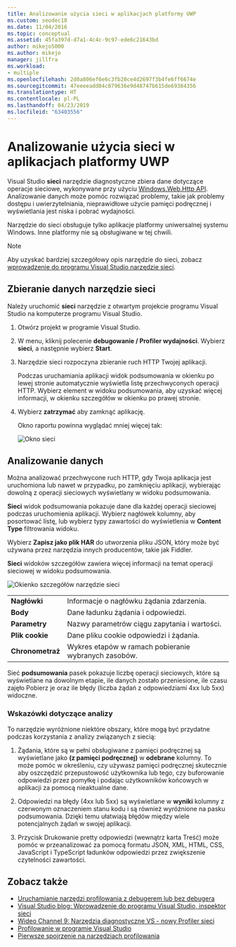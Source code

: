 ```yaml
---
title: Analizowanie użycia sieci w aplikacjach platformy UWP
ms.custom: seodec18
ms.date: 11/04/2016
ms.topic: conceptual
ms.assetid: 45fa397d-d7a1-4c4c-9c97-ede6c21643bd
author: mikejo5000
ms.author: mikejo
manager: jillfra
ms.workload:
- multiple
ms.openlocfilehash: 2d0a806ef6e6c3fb20ce4d2697f3b4fe6ff6674e
ms.sourcegitcommit: 47eeeeadd84c879636e9d48747b615de69384356
ms.translationtype: HT
ms.contentlocale: pl-PL
ms.lasthandoff: 04/23/2019
ms.locfileid: "63403556"
---
```

# <a name="analyze-network-usage-in-uwp-apps"></a>Analizowanie użycia sieci w aplikacjach platformy UWP
Visual Studio **sieci** narzędzie diagnostyczne zbiera dane dotyczące operacje sieciowe, wykonywane przy użyciu [Windows.Web.Http API](/uwp/api/windows.web.http). Analizowanie danych może pomóc rozwiązać problemy, takie jak problemy dostępu i uwierzytelniania, nieprawidłowe użycie pamięci podręcznej i wyświetlania jest niska i pobrać wydajności.

 Narzędzie do sieci obsługuje tylko aplikacje platformy uniwersalnej systemu Windows. Inne platformy nie są obsługiwane w tej chwili.

> [!NOTE]
> Aby uzyskać bardziej szczegółowy opis narzędzie do sieci, zobacz [wprowadzenie do programu Visual Studio narzędzie sieci](https://devblogs.microsoft.com/visualstudio/introducing-visual-studios-network-tool/).

## <a name="collect-network-tool-data"></a>Zbieranie danych narzędzie sieci
 Należy uruchomić **sieci** narzędzie z otwartym projekcie programu Visual Studio na komputerze programu Visual Studio.

1. Otwórz projekt w programie Visual Studio.

2. W menu, kliknij polecenie **debugowanie / Profiler wydajności**. Wybierz **sieci**, a następnie wybierz **Start**.

3. Narzędzie sieci rozpoczyna zbieranie ruch HTTP Twojej aplikacji.

    Podczas uruchamiania aplikacji widok podsumowania w okienku po lewej stronie automatycznie wyświetla listę przechwyconych operacji HTTP. Wybierz element w widoku podsumowania, aby uzyskać więcej informacji, w okienku szczegółów w okienku po prawej stronie.

4. Wybierz **zatrzymać** aby zamknąć aplikację.

   Okno raportu powinna wyglądać mniej więcej tak:

   ![Okno sieci](../profiling/media/network_fullwindow.png "NETWORK_FullWindow")

## <a name="analyze-data"></a>Analizowanie danych
 Można analizować przechwycone ruch HTTP, gdy Twoja aplikacja jest uruchomiona lub nawet w przypadku, po zamknięciu aplikacji, wybierając dowolną z operacji sieciowych wyświetlany w widoku podsumowania.

 **Sieci** widok podsumowania pokazuje dane dla każdej operacji sieciowej podczas uruchomienia aplikacji. Wybierz nagłówek kolumny, aby posortować listę, lub wybierz typy zawartości do wyświetlenia w **Content Type** filtrowania widoku.

 Wybierz **Zapisz jako plik HAR** do utworzenia pliku JSON, który może być używana przez narzędzia innych producentów, takie jak Fiddler.

 **Sieci** widoków szczegółów zawiera więcej informacji na temat operacji sieciowej w widoku podsumowania.

 ![Okienko szczegółów narzędzie sieci](../profiling/media/network_detailsviewpane.png "NETWORK_DetailsViewPane")

|||
|-|-|
|**Nagłówki**|Informacje o nagłówku żądania zdarzenia.|
|**Body**|Dane ładunku żądania i odpowiedzi.|
|**Parametry**|Nazwy parametrów ciągu zapytania i wartości.|
|**Plik cookie**|Dane pliku cookie odpowiedzi i żądania.|
|**Chronometraż**|Wykres etapów w ramach pobieranie wybranych zasobów.|

 Sieć **podsumowania** pasek pokazuje liczbę operacji sieciowych, które są wyświetlane na dowolnym etapie, ile danych zostało przeniesione, ile czasu zajęło Pobierz je oraz ile błędy (liczba żądań z odpowiedziami 4xx lub 5xx) widoczne.

### <a name="analysis-tips"></a>Wskazówki dotyczące analizy
 To narzędzie wyróżnione niektóre obszary, które mogą być przydatne podczas korzystania z analizy związanych z siecią:

1. Żądania, które są w pełni obsługiwane z pamięci podręcznej są wyświetlane jako **(z pamięci podręcznej)** w **odebrane** kolumny. To może pomóc w określeniu, czy używasz pamięci podręcznej skutecznie aby oszczędzić przepustowość użytkownika lub tego, czy buforowanie odpowiedzi przez pomyłkę i podając użytkowników końcowych w aplikacji za pomocą nieaktualne dane.

2. Odpowiedzi na błędy (4xx lub 5xx) są wyświetlane w **wyniki** kolumny z czerwonym oznaczeniem stanu kodu i są również wyróżnione na pasku podsumowania. Dzięki temu ułatwiają błędów między wiele potencjalnych żądań w swojej aplikacji.

3. Przycisk Drukowanie pretty odpowiedzi (wewnątrz karta Treść) może pomóc w przeanalizować za pomocą formatu JSON, XML, HTML, CSS, JavaScript i TypeScript ładunków odpowiedzi przez zwiększenie czytelności zawartości.

## <a name="see-also"></a>Zobacz także

- [Uruchamianie narzędzi profilowania z debugerem lub bez debugera](../profiling/running-profiling-tools-with-or-without-the-debugger.md)
- [Visual Studio blog: Wprowadzenie do programu Visual Studio, inspektor sieci](http://go.microsoft.com/fwlink/?LinkId=535022)
- [Wideo Channel 9: Narzędzia diagnostyczne VS - nowy Profiler sieci](https://channel9.msdn.com/Series/ConnectOn-Demand/206)
- [Profilowanie w programie Visual Studio](../profiling/index.md)
- [Pierwsze spojrzenie na narzędziach profilowania](../profiling/profiling-feature-tour.md)
